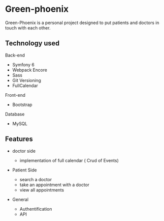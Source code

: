 # Green-phoenix

Green-Phoenix is a personal project designed to put patients and doctors in touch with each other. 

## Technology used

Back-end
- Symfony 6
- Webpack Encore
- Sass
- Git Versioning
- FullCalendar

Front-end
- Bootstrap

Database
- MySQL

## Features
- doctor side
  - implementation of full calendar ( Crud of Events)
 
- Patient Side
  - search a doctor
  - take an appointment with a doctor
  - view all appointments
- General
  - Authentification
  -  API  


